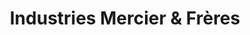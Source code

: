---
title: "Industries Mercier & Frères"
url: /grande-riviere/industries-mercier-and-freres/
shop: hardware
---